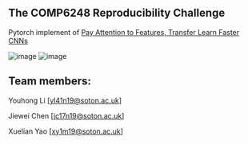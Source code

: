 ## The COMP6248 Reproducibility Challenge
Pytorch implement of [Pay Attention to Features, Transfer Learn Faster CNNs](https://openreview.net/pdf?id=ryxyCeHtPB)

![image](https://github.com/uhomelee/DeepLearningCourseWork/blob/master/pic/1.png)
![image](https://github.com/uhomelee/DeepLearningCourseWork/blob/master/pic/2.png)

## Team members:
Youhong Li [yl41n19@soton.ac.uk]

Jiewei Chen [jc17n19@soton.ac.uk]

Xuelian Yao [xy1m19@soton.ac.uk]
